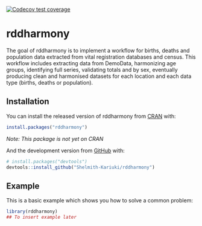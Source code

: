
<!-- badges: start -->

[![Codecov test
coverage](https://codecov.io/gh/Shelmith-Kariuki/rddharmony/branch/master/graph/badge.svg)](https://codecov.io/gh/Shelmith-Kariuki/rddharmony?branch=master)
<!-- badges: end -->

# rddharmony

The goal of rddharmony is to implement a workflow for births, deaths and
population data extracted from vital registration databases and census.
This workflow includes extracting data from DemoData, harmonizing age
groups, identifying full series, validating totals and by sex,
eventually producing clean and harmonised datasets for each location and
each data type (births, deaths or population).

## Installation

You can install the released version of rddharmony from
[CRAN](https://CRAN.R-project.org) with:

``` r
install.packages("rddharmony")
```

*Note: This package is not yet on CRAN*

And the development version from [GitHub](https://github.com/) with:

``` r
# install.packages("devtools")
devtools::install_github("Shelmith-Kariuki/rddharmony")
```

## Example

This is a basic example which shows you how to solve a common problem:

``` r
library(rddharmony)
## To insert example later
```
